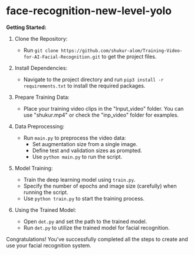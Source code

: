 # face-recognition-new-level-yolo

**Getting Started:**

1. Clone the Repository:
   - Run `git clone https://github.com/shukur-alom/Training-Video-for-AI-Facial-Recognition.git` to get the project files.

2. Install Dependencies:
   - Navigate to the project directory and run `pip3 install -r requirements.txt` to install the required packages.

3. Prepare Training Data:
   - Place your training video clips in the "Input_video" folder. You can use "shukur.mp4" or check the "inp_video" folder for examples.

4. Data Preprocessing:
   - Run `main.py` to preprocess the video data:
     - Set augmentation size from a single image.
     - Define test and validation sizes as prompted.
     - Use `python main.py` to run the script.

5. Model Training:
   - Train the deep learning model using `train.py`.
   - Specify the number of epochs and image size (carefully) when running the script.
   - Use `python train.py` to start the training process.

6. Using the Trained Model:
   - Open `det.py` and set the path to the trained model.
   - Run `det.py` to utilize the trained model for facial recognition.

Congratulations! You've successfully completed all the steps to create and use your facial recognition system.